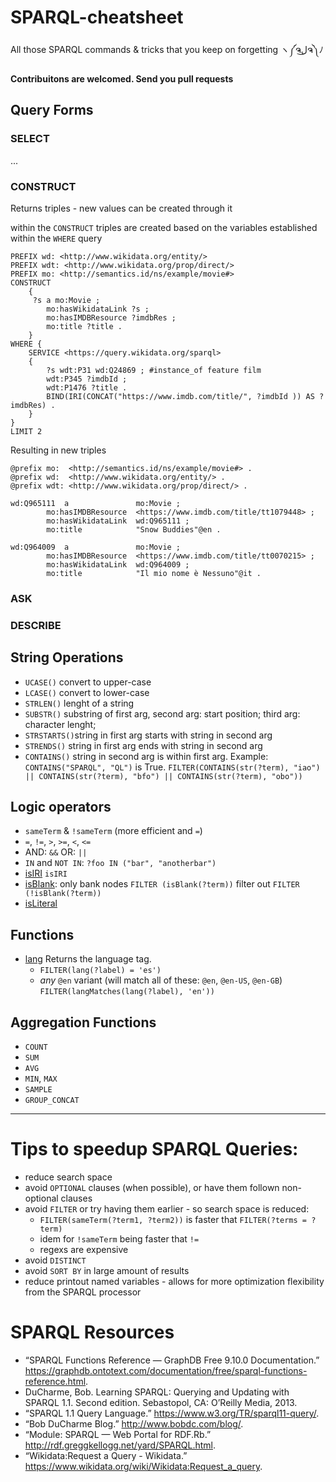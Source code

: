 # SPARQL-cheatsheet 
All those SPARQL commands & tricks that you keep on forgetting ヽ༼ຈل͜ຈ༽ﾉ

**Contribuitons are welcomed. Send you pull requests** 

## Query Forms

### SELECT
...

### CONSTRUCT
Returns triples - new values can be created through it

within the `CONSTRUCT` triples are created based on the variables established within the `WHERE` query  
```SPARQL
PREFIX wd: <http://www.wikidata.org/entity/>
PREFIX wdt: <http://www.wikidata.org/prop/direct/>
PREFIX mo: <http://semantics.id/ns/example/movie#>
CONSTRUCT
    { 
     ?s a mo:Movie ;
        mo:hasWikidataLink ?s ;
        mo:hasIMDBResource ?imdbRes ;
        mo:title ?title . 
    }
WHERE {
    SERVICE <https://query.wikidata.org/sparql>
    {
        ?s wdt:P31 wd:Q24869 ; #instance_of feature film  
        wdt:P345 ?imdbId ; 
        wdt:P1476 ?title .
        BIND(IRI(CONCAT("https://www.imdb.com/title/", ?imdbId )) AS ?imdbRes) .
    }
}
LIMIT 2
```
Resulting in new triples
```ttl
@prefix mo:  <http://semantics.id/ns/example/movie#> .
@prefix wd:  <http://www.wikidata.org/entity/> .
@prefix wdt: <http://www.wikidata.org/prop/direct/> .

wd:Q965111  a               mo:Movie ;
        mo:hasIMDBResource  <https://www.imdb.com/title/tt1079448> ;
        mo:hasWikidataLink  wd:Q965111 ;
        mo:title            "Snow Buddies"@en .

wd:Q964009  a               mo:Movie ;
        mo:hasIMDBResource  <https://www.imdb.com/title/tt0070215> ;
        mo:hasWikidataLink  wd:Q964009 ;
        mo:title            "Il mio nome è Nessuno"@it .
```
### ASK

### DESCRIBE 


## String Operations
* `UCASE()` convert to upper-case 
* `LCASE()` convert to lower-case
* `STRLEN()` lenght of a string
* `SUBSTR()` substring of first arg, second arg: start position; third arg: character lenght; 
* `STRSTARTS()`string in first arg starts with string in second arg
* `STRENDS()`  string in first arg ends with string in second arg
* `CONTAINS()` string in second arg is within first arg. Example: `CONTAINS("SPARQL", "QL")` is True. `FILTER(CONTAINS(str(?term), "iao") || CONTAINS(str(?term), "bfo") || CONTAINS(str(?term), "obo")) ` 

## Logic operators
* `sameTerm` & `!sameTerm`  (more efficient and `=`)
* `=`, `!=`, `>`, `>=`, `<`, `<=`
* AND: `&&` OR: `||`
* `IN` and `NOT IN`: `?foo IN ("bar", "anotherbar")`
* [isIRI](https://www.w3.org/TR/rdf-sparql-query/#func-isIRI) `isIRI`
* [isBlank](https://www.w3.org/TR/rdf-sparql-query/#func-isBlank): only bank nodes `FILTER (isBlank(?term))`  filter out `FILTER (!isBlank(?term))`  
* [isLiteral](https://www.w3.org/TR/rdf-sparql-query/#func-isLiteral)


## Functions
* [lang](https://www.w3.org/TR/rdf-sparql-query/#func-lang) Returns the language tag. 
    * `FILTER(lang(?label) = 'es')`
    * *any* `@en` variant (will match all of these: `@en`, `@en-US`, `@en-GB`) `FILTER(langMatches(lang(?label), 'en'))`



## Aggregation Functions
* `COUNT`
* `SUM`
* `AVG`
* `MIN`, `MAX`
* `SAMPLE`
* `GROUP_CONCAT`

----

# Tips to speedup SPARQL Queries:
* reduce search space
* avoid `OPTIONAL` clauses (when possible), or have them follown non-optional clauses
* avoid `FILTER` or try having them earlier - so search space is reduced:
    * `FILTER(sameTerm(?term1, ?term2))`  is faster that `FILTER(?terms = ?term)`
    * idem for `!sameTerm` being faster that `!=`
    * regexs are expensive 
* avoid `DISTINCT`
* avoid `SORT BY` in  large amount of results
* reduce printout named variables - allows for more optimization flexibility from the SPARQL processor 

# SPARQL Resources
* “SPARQL Functions Reference — GraphDB Free 9.10.0 Documentation.”  https://graphdb.ontotext.com/documentation/free/sparql-functions-reference.html.
* DuCharme, Bob. Learning SPARQL: Querying and Updating with SPARQL 1.1. Second edition. Sebastopol, CA: O’Reilly Media, 2013.
* “SPARQL 1.1 Query Language.” https://www.w3.org/TR/sparql11-query/.
* “Bob DuCharme Blog.” http://www.bobdc.com/blog/.
* “Module: SPARQL — Web Portal for RDF.Rb.” http://rdf.greggkellogg.net/yard/SPARQL.html.
* “Wikidata:Request a Query - Wikidata.” https://www.wikidata.org/wiki/Wikidata:Request_a_query.





